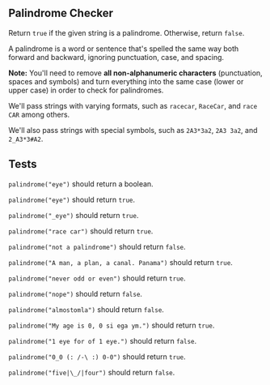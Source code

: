 ## **Palindrome Checker**

Return `true` if the given string is a palindrome. Otherwise, return `false`.

A palindrome is a word or sentence that's spelled the same way both forward and backward, ignoring punctuation, case, and spacing.

**Note:** You'll need to remove **all non-alphanumeric characters** (punctuation, spaces and symbols) and turn everything into the same case (lower or upper case) in order to check for palindromes.

We'll pass strings with varying formats, such as `racecar`, `RaceCar`, and `race CAR` among others.

We'll also pass strings with special symbols, such as `2A3*3a2`, `2A3 3a2`, and `2_A3*3#A2`.

## Tests

`palindrome("eye")` should return a boolean.

`palindrome("eye")` should return `true`.

`palindrome("_eye")` should return `true`.

`palindrome("race car")` should return `true`.

`palindrome("not a palindrome")` should return `false`.

`palindrome("A man, a plan, a canal. Panama")` should return `true`.

`palindrome("never odd or even")` should return `true`.

`palindrome("nope")` should return `false`.

`palindrome("almostomla")` should return `false`.

`palindrome("My age is 0, 0 si ega ym.")` should return `true`.

`palindrome("1 eye for of 1 eye.")` should return `false`.

`palindrome("0_0 (: /-\ :) 0-0")` should return `true`.

`palindrome("five|\_/|four")` should return `false`.
